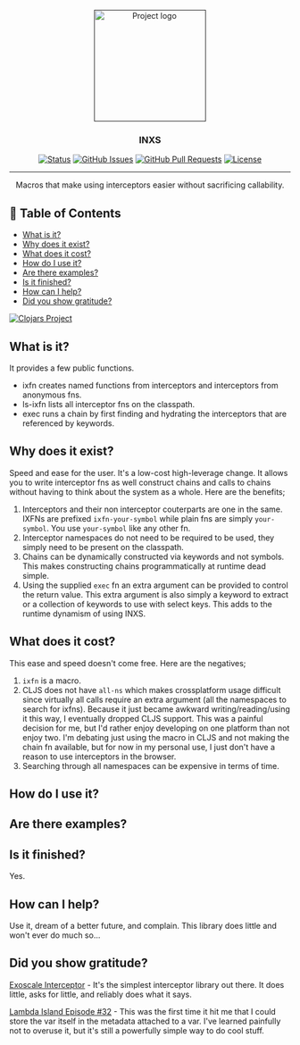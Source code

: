 <p align="center">
  <a href="" rel="noopener">
 <img width=200px height=200px src="https://i.imgur.com/6wj0hh6.jpg" alt="Project logo"></a>
</p>

<h3 align="center">INXS</h3>

<div align="center">

  [![Status](https://img.shields.io/badge/status-active-success.svg)]() 
  [![GitHub Issues](https://img.shields.io/github/issues/patbrown/inxs.svg)](https://github.com/patbrown/inxs/issues)
  [![GitHub Pull Requests](https://img.shields.io/github/issues-pr/patbrown/inxs.svg)](https://github.com/patbrown/inxs/pulls)
  [![License](https://img.shields.io/badge/license-MIT-blue.svg)](/LICENSE)

</div>

---

<p align="center"> Macros that make using interceptors easier without sacrificing callability.
    <br> 
</p>

## 📝 Table of Contents
- [What is it?](#what)
- [Why does it exist?](#why)
- [What does it cost?](#cost)
- [How do I use it?](#usage)
- [Are there examples?](#examples)
- [Is it finished?](#todo)
- [How can I help?](#contribute)
- [Did you show gratitude?](#gratitude)

[![Clojars Project](https://img.shields.io/clojars/v/tools.drilling/inxs.svg)](https://clojars.org/tools.drilling/inxs)

## What is it? <a name = "what"></a>
It provides a few public functions.
- ixfn creates named functions from interceptors and interceptors from anonymous fns.
- ls-ixfn lists all interceptor fns on the classpath.
- exec runs a chain by first finding and hydrating the interceptors that are referenced by keywords.
## Why does it exist? <a name = "why"></a>
Speed and ease for the user. It's a low-cost high-leverage change. It allows you to write interceptor fns as well construct chains and calls to chains without having to think about the system as a whole. Here are the benefits;
1. Interceptors and their non interceptor couterparts are one in the same. IXFNs are prefixed `ixfn-your-symbol` while plain fns are simply `your-symbol`. You use `your-symbol` like any other fn.
2. Interceptor namespaces do not need to be required to be used, they simply need to be present on the classpath.
3. Chains can be dynamically constructed via keywords and not symbols. This makes constructing chains programmatically at runtime dead simple. 
4. Using the supplied `exec` fn an extra argument can be provided to control the return value. This extra argument is also simply a keyword to extract or a collection of keywords to use with select keys. This adds to the runtime dynamism of using INXS.
## What does it cost? <a name = "cost"></a>
This ease and speed doesn't come free. Here are the negatives;
1. `ixfn` is a macro.
2. CLJS does not have `all-ns` which makes crossplatform usage difficult since virtually all calls require an extra argument (all the namespaces to search for ixfns). Because it just became awkward writing/reading/using it this way, I eventually dropped CLJS support. This was a painful decision for me, but I'd rather enjoy developing on one platform than not enjoy two. I'm debating just using the macro in CLJS and not making the chain fn available, but for now in my personal use, I just don't have a reason to use interceptors in the browser.
3. Searching through all namespaces can be expensive in terms of time. 
## How do I use it? <a name = "usage"></a>
## Are there examples? <a name = "examples"></a>
## Is it finished? <a name = "todo"></a>
Yes.
## How can I help? <a name = "contribute"></a>
Use it, dream of a better future, and complain. This library does little and won't ever do much so...
## Did you show gratitude? <a name = "contribute"></a>
[Exoscale Interceptor](https://github.com/exoscale/interceptor) - It's the simplest interceptor library out there. It does little, asks for little, and reliably does what it says.

[Lambda Island Episode #32](https://github.com/lambdaisland/ep32testing/blob/master/src/ep32testing/core.clj) - This was the first time it hit me that I could store the var itself in the metadata attached to a var. I've learned painfully not to overuse it, but it's still a powerfully simple way to do cool stuff.
